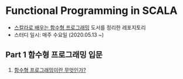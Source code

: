 # Functional Programming in SCALA

* [스칼라로 배우는 함수형 프로그래밍](http://www.yes24.com/Product/Goods/16969986) 도서를 정리한 레포지토리
* 스터디 일시: 매주 수요일 (2020.05.13 ~)

## Part 1 함수형 프로그래밍 입문

1. [함수형 프로그래밍이란 무엇인가?](https://github.com/mango906/FP_IN_SCALA/blob/master/wiki/Chapter1.md)



